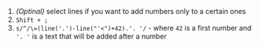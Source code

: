 1. *(Optinal)* select lines if you want to add numbers only to a certain ones
2. `Shift + ;`
3. `s/^/\=(line('.')-line("'<")+42).'. '/` - where `42` is a first number and `'. '` is a text that will be added after a number